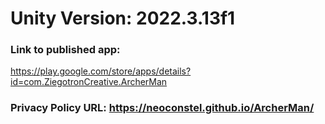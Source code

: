 # Unity Version: 2022.3.13f1

### Link to published app:
https://play.google.com/store/apps/details?id=com.ZiegotronCreative.ArcherMan

### Privacy Policy URL: https://neoconstel.github.io/ArcherMan/
